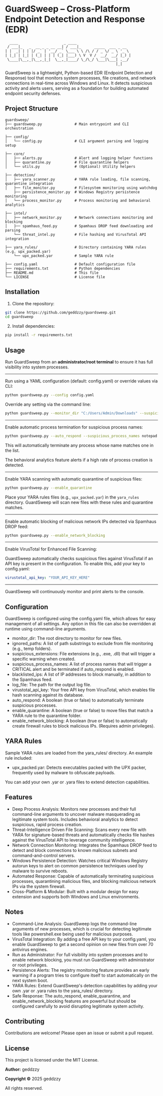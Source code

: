 # GuardSweep – Cross-Platform Endpoint Detection and Response (EDR)

```
  ____                     _ ____
 / ___|_   _  __ _ _ __ __| / ___|_      _____  ___ _ __
| |  _| | | |/ _` | '__/ _` \___ \ \ /\ / / _ \/ _ \ '_ \
| |_| | |_| | (_| | | | (_| |___) \ V  V /  __/  __/ |_) |
 \____|\__,_|\__,_|_|  \__,_|____/ \_/\_/ \___|\___| .__/
                                                   |_|
```

GuardSweep is a lightweight, Python-based EDR (Endpoint Detection and Response) tool that monitors system processes, file creations, and network connections in real-time across Windows and Linux. It detects suspicious activity and alerts users, serving as a foundation for building automated endpoint security defenses.

## Project Structure

```
guardsweep/
├── guardsweep.py               # Main entrypoint and CLI orchestration

├── config/
│   └── config.py               # CLI argument parsing and logging setup

├── core/
│   ├── alerts.py               # Alert and logging helper functions
│   ├── quarantine.py           # File quarantine helpers
│   └── utils.py                # (Optional) Utility helpers

├── detection/
│   ├── yara_scanner.py         # YARA rule loading, file scanning, quarantine integration
│   ├── file_monitor.py         # Filesystem monitoring using watchdog
    ├── persistence_monitor.py  # Windows Registry persistence monitoring
│   └── process_monitor.py      # Process monitoring and behavioral analytics

├── intel/
│   ├── network_monitor.py      # Network connections monitoring and blocking
│   ├── spamhaus_feed.py        # Spamhaus DROP feed downloading and parsing
    └── threat_intel.py         # File hashing and VirusTotal API integration
    
├── yara_rules/                 # Directory containing YARA rules (e.g. upx_packed.yar)
    └── upx_packed.yar          # Sample YARA rule

├── config.yaml                 # Default configuration file
├── requirements.txt            # Python dependencies
├── README.md                   # This file
└── LICENSE                     # License file
```

## Installation

1. Clone the repository:

```bash
git clone https://github.com/geddzzy/guardsweep.git
cd guardsweep
```

2. Install dependencies:

```bash
pip install -r requirements.txt
```

## Usage

Run GuardSweep from an **administrator/root terminal** to ensure it has full visibility into system processes.

---

Run using a YAML configuration (default: config.yaml) or override values via CLI:

```bash
python guardsweep.py --config config.yaml
```

Override any setting via the command line:

```bash
python guardsweep.py --monitor_dir "C:/Users/Admin/Downloads" --suspicious_process_names "mimikatz.exe"
```

---

Enable automatic process termination for suspicious process names:

```bash
python guardsweep.py --auto_respond --suspicious_process_names notepad.exe cmd.exe
```

This will automatically terminate any process whose name matches one in the list.

The behavioral analytics feature alerts if a high rate of process creation is detected.

---

Enable YARA scanning with automatic quarantine of suspicious files:

```bash
python guardsweep.py --enable_quarantine
```

Place your YARA rules files (e.g., `upx_packed.yar`) in the `yara_rules` directory. GuardSweep will scan new files with these rules and quarantine matches.

---

Enable automatic blocking of malicious network IPs detected via Spamhaus DROP feed:

```bash
python guardsweep.py --enable_network_blocking
```

---

Enable VirusTotal for Enhanced File Scanning:

GuardSweep automatically checks suspicious files against VirusTotal if an API key is present in the configuration.
To enable this, add your key to config.yaml:

```yaml
virustotal_api_key: "YOUR_API_KEY_HERE"
```

---

GuardSweep will continuously monitor and print alerts to the console.

## Configuration

GuardSweep is configured using the config.yaml file, which allows for easy management of all settings.
Any option in this file can also be overridden at runtime using command-line arguments.

- monitor_dir: The root directory to monitor for new files.
- ignored_paths: A list of path substrings to exclude from file monitoring (e.g., temp folders).
- suspicious_extensions: File extensions (e.g., .exe, .dll) that will trigger a specific warning when created.
- suspicious_process_names: A list of process names that will trigger a CRITICAL alert and be terminated if auto_respond is enabled.
- blacklisted_ips: A list of IP addresses to block manually, in addition to the Spamhaus feed.
- log_file: The path for the output log file.
- virustotal_api_key: Your free API key from VirusTotal, which enables file hash scanning against its database.
- auto_respond: A boolean (true or false) to automatically terminate suspicious processes.
- enable_quarantine: A boolean (true or false) to move files that match a YARA rule to the quarantine folder.
- enable_network_blocking: A boolean (true or false) to automatically create firewall rules to block malicious IPs. (Requires admin privileges).

## YARA Rules

Sample YARA rules are loaded from the yara_rules/ directory. An example rule included:

- upx_packed.yar: Detects executables packed with the UPX packer, frequently used by malware to obfuscate payloads.

You can add your own .yar or .yara files to extend detection capabilities.

## Features

- Deep Process Analysis: Monitors new processes and their full command-line arguments to uncover malware masquerading as legitimate system tools. Includes behavioral analytics to detect suspicious, rapid process creation.
- Threat-Intelligence Driven File Scanning: Scans every new file with YARA for signature-based threats and automatically checks file hashes against the VirusTotal API to leverage community intelligence.
- Network Connection Monitoring: Integrates the Spamhaus DROP feed to detect and block connections to known malicious subnets and command-and-control servers.
- Windows Persistence Detection: Watches critical Windows Registry autorun keys to alert on common persistence techniques used by malware to survive reboots.
- Automated Response: Capable of automatically terminating suspicious processes, quarantining malicious files, and blocking malicious network IPs via the system firewall.
- Cross-Platform & Modular: Built with a modular design for easy extension and supports both Windows and Linux environments.

## Notes

- Command-Line Analysis: GuardSweep logs the command-line arguments of new processes, which is crucial for detecting legitimate tools like powershell.exe being used for malicious purposes.
- VirusTotal Integration: By adding a free API key to your config.yaml, you enable GuardSweep to get a second opinion on new files from over 70 antivirus engines.
- Run as Administrator: For full visibility into system processes and to enable network blocking, you must run GuardSweep with administrator or root privileges.
- Persistence Alerts: The registry monitoring feature provides an early warning if a program tries to configure itself to start automatically on the next system boot.
- YARA Rules: Extend GuardSweep's detection capabilities by adding your own .yar or .yara rules to the yara_rules/ directory.
- Safe Response: The auto_respond, enable_quarantine, and enable_network_blocking features are powerful but should be configured carefully to avoid disrupting legitimate system activity.

## Contributing

Contributions are welcome! Please open an issue or submit a pull request.

## License

This project is licensed under the MIT License.

**Author:** geddzzy

**Copyright ©** 2025 geddzzy

All rights reserved.
